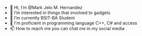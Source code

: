 - 👋 Hi, I’m @Mark Jelo M. Hernandez
- 👀 I’m interested in things that involved to gadgets
- 🌱 I’m currently BSIT-BA Student
- 💞️ I'm proficient in programming language C++, C# and access
- 📫 How to reach me you can chat me in my social media 

<!---
markjelo15/markjelo15 is a ✨ special ✨ repository because its `README.md` (this file) appears on your GitHub profile.
You can click the Preview link to take a look at your changes.
--->
